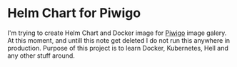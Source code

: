 # Helm Chart for Piwigo

I'm trying to create Helm Chart and Docker image for [Piwigo](https://piwigo.org/) image galery. At this moment, and untill this note get deleted I do not run this anywhere in production. Purpose of this project is to learn Docker, Kubernetes, Hell and any other stuff around.
